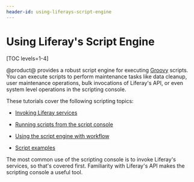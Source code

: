 ```yaml
---
header-id: using-liferays-script-engine
---
```


# Using Liferay's Script Engine

[TOC levels=1-4]

@product@ provides a robust script engine for executing
[Groovy](http://groovy-lang.org/)
scripts. You can execute scripts to perform maintenance tasks like data
cleanup, user maintenance operations, bulk invocations of Liferay's API, or
even system level operations in the scripting console.

These tutorials cover the following scripting topics: 

- [Invoking Liferay services](/docs/7-2/user/-/knowledge_base/u/invoking-liferay-services-from-scripts)

- [Running scripts from the script console](/docs/7-2/user/-/knowledge_base/u/running-scripts-from-the-script-console)

- [Using the script engine with workflow](/docs/7-2/user/-/knowledge_base/u/leveraging-the-script-engine-in-workflow)

- [Script examples](/docs/7-2/user/-/knowledge_base/u/script-examples)

The most common use of the scripting console is to invoke Liferay's services,
so that's covered first. Familiarity with Liferay's API makes the scripting
console a useful tool. 

